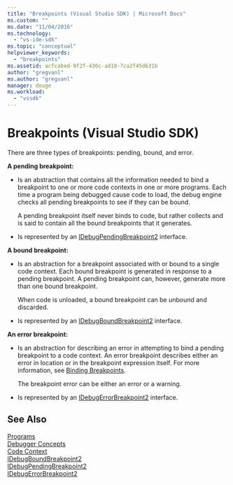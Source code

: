 ```yaml
---
title: "Breakpoints (Visual Studio SDK) | Microsoft Docs"
ms.custom: ""
ms.date: "11/04/2016"
ms.technology: 
  - "vs-ide-sdk"
ms.topic: "conceptual"
helpviewer_keywords: 
  - "breakpoints"
ms.assetid: acfcabed-9f2f-436c-ad18-7ca2f45d631b
author: "gregvanl"
ms.author: "gregvanl"
manager: douge
ms.workload: 
  - "vssdk"
---
```

# Breakpoints (Visual Studio SDK)
There are three types of breakpoints: pending, bound, and error.  
  
 **A pending breakpoint:**  
  
-   Is an abstraction that contains all the information needed to bind a breakpoint to one or more code contexts in one or more programs. Each time a program being debugged cause code to load, the debug engine checks all pending breakpoints to see if they can be bound.  
  
     A pending breakpoint itself never binds to code, but rather collects and is said to contain all the bound breakpoints that it generates.  
  
-   Is represented by an [IDebugPendingBreakpoint2](../../extensibility/debugger/reference/idebugpendingbreakpoint2.md) interface.  
  
 **A bound breakpoint:**  
  
-   Is an abstraction for a breakpoint associated with or bound to a single code context. Each bound breakpoint is generated in response to a pending breakpoint. A pending breakpoint can, however, generate more than one bound breakpoint.  
  
     When code is unloaded, a bound breakpoint can be unbound and discarded.  
  
-   Is represented by an [IDebugBoundBreakpoint2](../../extensibility/debugger/reference/idebugboundbreakpoint2.md) interface.  
  
 **An error breakpoint:**  
  
-   Is an abstraction for describing an error in attempting to bind a pending breakpoint to a code context. An error breakpoint describes either an error in location or in the breakpoint expression itself. For more information, see [Binding Breakpoints](../../extensibility/debugger/binding-breakpoints.md).  
  
     The breakpoint error can be either an error or a warning.  
  
-   Is represented by an [IDebugErrorBreakpoint2](../../extensibility/debugger/reference/idebugerrorbreakpoint2.md) interface.  
  
## See Also  
 [Programs](../../extensibility/debugger/programs.md)   
 [Debugger Concepts](../../extensibility/debugger/debugger-concepts.md)   
 [Code Context](../../extensibility/debugger/code-context.md)   
 [IDebugBoundBreakpoint2](../../extensibility/debugger/reference/idebugboundbreakpoint2.md)   
 [IDebugPendingBreakpoint2](../../extensibility/debugger/reference/idebugpendingbreakpoint2.md)   
 [IDebugErrorBreakpoint2](../../extensibility/debugger/reference/idebugerrorbreakpoint2.md)